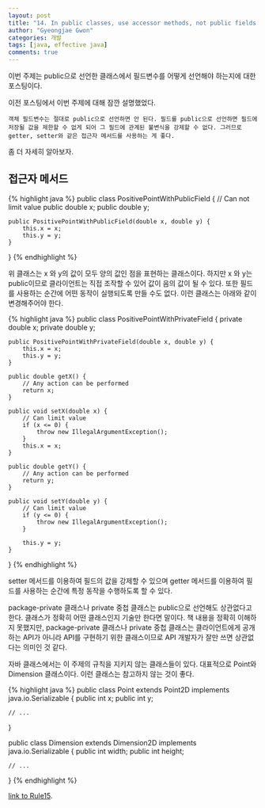 ```yaml
---
layout: post
title: "14. In public classes, use accessor methods, not public fields (public 클래스 안에는 public 필드를 두지 말고 접근자 메서드를 사용하라)"
author: "Gyeongjae Gwon"
categories: 개발
tags: [java, effective java]
comments: true
---
```


이번 주제는 public으로 선언한 클래스에서 필드변수를 어떻게 선언해야 하는지에 대한 포스팅이다.

이전 포스팅에서 이번 주제에 대해 잠깐 설명했었다.

```
객체 필드변수는 절대로 public으로 선언하면 안 된다. 필드를 public으로 선언하면 필드에 저장될 값을 제한할 수 없게 되어 그 필드에 관계된 불변식을 강제할 수 없다. 그러므로 getter, setter와 같은 접근자 메서드를 사용하는 게 좋다.
```

좀 더 자세히 알아보자.

## 접근자 메서드

{% highlight java %}
public class PositivePointWithPublicField {
	// Can not limit value
	public double x;
	public double y;

	public PositivePointWithPublicField(double x, double y) {
		this.x = x;
		this.y = y;
	}
}
{% endhighlight %}

위 클래스는 x 와 y의 값이 모두 양의 값인 점을 표현하는 클래스이다. 하지만 x 와 y는 public이므로 클라이언트는 직접 조작할 수 있어 값이 음의 값이 될 수 있다.
또한 필드를 사용하는 순간에 어떤 동작이 실행되도록 만들 수도 없다. 이런 클래스는 아래와 같이 변경해주어야 한다.

{% highlight java %}
public class PositivePointWithPrivateField {
	private double x;
	private double y;

	public PositivePointWithPrivateField(double x, double y) {
		this.x = x;
		this.y = y;
	}

	public double getX() {
		// Any action can be performed
		return x;
	}

	public void setX(double x) {
		// Can limit value
		if (x <= 0) {
			throw new IllegalArgumentException();
		}
		this.x = x;
	}

	public double getY() {
		// Any action can be performed
		return y;
	}

	public void setY(double y) {
		// Can limit value
		if (y <= 0) {
			throw new IllegalArgumentException();
		}

		this.y = y;
	}
}
{% endhighlight %}

setter 메서드를 이용하여 필드의 값을 강제할 수 있으며 getter 메서드를 이용하여 필드를 사용하는 순간에 특정 동작을 수행하도록 할 수 있다.

package-private 클래스나 private 중첩 클래스는 public으로 선언해도 상관없다고 한다. 클래스가 정확히 어떤 클래스인지 기술만 한다면 말이다.
책 내용을 정확히 이해하지 못했지만, package-private 클래스나 private 중첩 클래스는 클라이언트에게 공개하는 API가 아니라 API를 구현하기 위한 클래스이므로 API 개발자가 잘만 쓰면 상관없다는 의미인 것 같다.

자바 클래스에서는 이 주제의 규칙을 지키지 않는 클래스들이 있다. 대표적으로 Point와 Dimension 클래스이다. 이런 클래스는 참고하지 않는 것이 좋다.

{% highlight java %}
public class Point extends Point2D implements java.io.Serializable {
    public int x;
    public int y;
     
    // ...
}

public class Dimension extends Dimension2D implements java.io.Serializable {
    public int width;
    public int height;
    
    // ...
}
{% endhighlight %}


[link to Rule15](https://knowjea.github.io/%EA%B0%9C%EB%B0%9C/2018/09/29/rule15.html).